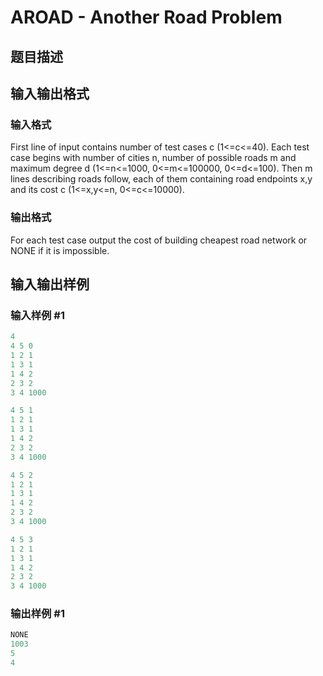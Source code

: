 # AROAD - Another Road Problem

## 题目描述

## 输入输出格式

### 输入格式

 First line of input contains number of test cases c (1<=c<=40). Each test case begins with number of cities n, number of possible roads m and maximum degree d (1<=n<=1000, 0<=m<=100000, 0<=d<=100). Then m lines describing roads follow, each of them containing road endpoints x,y and its cost c (1<=x,y<=n, 0<=c<=10000).

### 输出格式

 For each test case output the cost of building cheapest road network or NONE if it is impossible.

## 输入输出样例

### 输入样例 #1

```cpp
4
4 5 0
1 2 1
1 3 1
1 4 2
2 3 2
3 4 1000

4 5 1
1 2 1
1 3 1
1 4 2
2 3 2
3 4 1000

4 5 2
1 2 1
1 3 1
1 4 2
2 3 2
3 4 1000

4 5 3
1 2 1
1 3 1
1 4 2
2 3 2
3 4 1000
```


### 输出样例 #1

```cpp
NONE
1003
5
4
```


